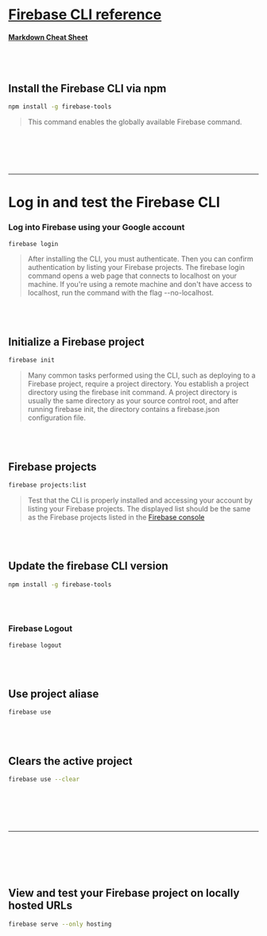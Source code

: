 # **[Firebase CLI reference](https://firebase.google.com/docs/cli)**
#### [Markdown Cheat Sheet](https://www.markdownguide.org/cheat-sheet/)
<br></br>

## Install the Firebase CLI via npm
``` bash
npm install -g firebase-tools
```
> This command enables the globally available Firebase command.

<br></br>
<br></br>

***



# Log in and test the Firebase CLI
### Log into Firebase using your Google account
``` bash
firebase login
```
> After installing the CLI, you must authenticate. Then you can confirm authentication by listing your Firebase projects. The firebase login command opens a web page that connects to localhost on your machine. If you're using a remote machine and don't have access to localhost, run the command with the flag --no-localhost.

<br></br>
## Initialize a Firebase project
``` bash
firebase init
```
> Many common tasks performed using the CLI, such as deploying to a Firebase project, require a project directory. You establish a project directory using the firebase init command. A project directory is usually the same directory as your source control root, and after running firebase init, the directory contains a firebase.json configuration file.

<br></br>
## Firebase projects
``` bash
firebase projects:list
```
> Test that the CLI is properly installed and accessing your account by listing your Firebase projects. The displayed list should be the same as the Firebase projects listed in the [Firebase console](https://console.firebase.google.com/u/0/?_gl=1*14imetw*_ga*NjE2NDk0NjYyLjE2OTI1NDUxMjI.*_ga_CW55HF8NVT*MTY5MjU0NTEyMi4xLjAuMTY5MjU0NTEyMi4wLjAuMA..&pli=1)

<br></br>
## Update the firebase CLI version
``` bash
npm install -g firebase-tools
```

<br></br>
### Firebase Logout
``` bash
firebase logout
```
<br></br>
## Use project aliase
``` bash
firebase use
```
<br></br>
## Clears the active project
``` bash
firebase use --clear
```
<br></br>
<br></br>

***
<br></br>
<br></br>


##  View and test your Firebase project on locally hosted URLs
``` bash
firebase serve --only hosting
```
